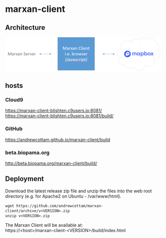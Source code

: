 # marxan-client
## Architecture
![marxan-client architecture](architecture_client.png)

## hosts
### Cloud9 
https://marxan-client-blishten.c9users.io:8081/   
https://marxan-client-blishten.c9users.io:8081/build/
 
### GitHub
https://andrewcottam.github.io/marxan-client/build  

### beta.biopama.org
http://beta.biopama.org/marxan-client/build/   

## Deployment
Download the latest release zip file and unzip the files into the web root directory (e.g. for Apache2 on Ubuntu - /var/www/html).  
```
wget https://github.com/andrewcottam/marxan-client/archive/v<VERSION>.zip
unzip v<VERSION>.zip
```
The Marxan Client will be available at:  
https://\<host>/marxan-client-\<VERSION>/build/index.html  
